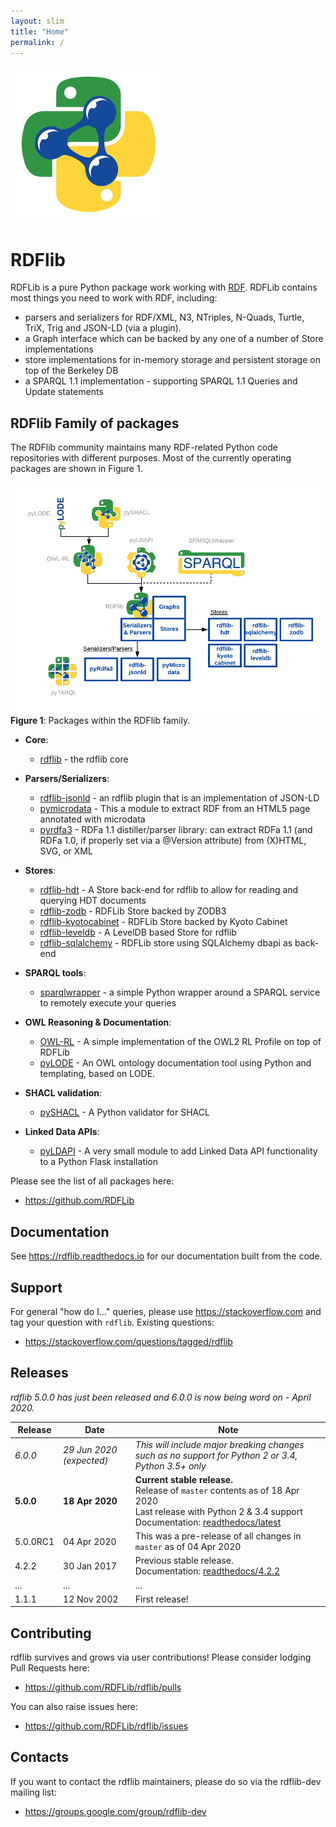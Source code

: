 ```yaml
---
layout: slim
title: "Home"
permalink: /
---
```

![](images/RDFlib-250.png)

# RDFlib
RDFLib is a pure Python package work working with [RDF](http://www.w3.org/RDF/). RDFLib contains most things you need to work with RDF, including:

* parsers and serializers for RDF/XML, N3, NTriples, N-Quads, Turtle, TriX, Trig and JSON-LD (via a plugin).
* a Graph interface which can be backed by any one of a number of Store implementations
* store implementations for in-memory storage and persistent storage on top of the Berkeley DB
* a SPARQL 1.1 implementation - supporting SPARQL 1.1 Queries and Update statements


## RDFlib Family of packages
The RDFlib community maintains many RDF-related Python code repositories with different purposes. Most of the currently 
operating packages are shown in Figure 1.

![](images/rdflib-packages.png)  
**Figure 1**: Packages within the RDFlib family. 

* **Core**:
    * [rdflib](https://github.com/RDFLib/rdflib) - the rdflib core

* **Parsers/Serializers**:
    * [rdflib-jsonld](https://github.com/RDFLib/rdflib-jsonld) - an rdflib plugin that is an implementation of JSON-LD
    * [pymicrodata](https://github.com/RDFLib/pymicrodata) - This a module to extract RDF from an HTML5 page annotated with microdata
    * [pyrdfa3](https://github.com/RDFLib/pyrdfa3) - RDFa 1.1 distiller/parser library: can extract RDFa 1.1 (and RDFa 1.0, if properly set via a @Version attribute) from (X)HTML, SVG, or XML
    
* **Stores**:     
    * [rdflib-hdt](https://github.com/RDFLib/rdflib-hdt) - A Store back-end for rdflib to allow for reading and querying HDT documents
    * [rdflib-zodb](https://github.com/RDFLib/rdflib-zodb) - RDFLib Store backed by ZODB3
    * [rdflib-kyotocabinet](https://github.com/RDFLib/rdflib-kyotocabinet) - RDFLib Store backed by Kyoto Cabinet
    * [rdflib-leveldb](https://github.com/RDFLib/rdflib-leveldb) - A LevelDB based Store for rdflib
    * [rdflib-sqlalchemy](https://github.com/RDFLib/rdflib-sqlalchemy) - RDFLib store using SQLAlchemy dbapi as back-end 
    
* **SPARQL tools**:
    * [sparqlwrapper](https://github.com/RDFLib/sparqlwrapper) - a simple Python wrapper around a SPARQL service to remotely execute your queries
    
* **OWL Reasoning & Documentation**:    
    * [OWL-RL](https://github.com/RDFLib/OWL-RL) - A simple implementation of the OWL2 RL Profile on top of RDFLib
    * [pyLODE](https://github.com/RDFLib/pyLODE) - An OWL ontology documentation tool using Python and templating, based on LODE.
    
* **SHACL validation**:
    * [pySHACL](https://github.com/RDFLib/pySHACL) - A Python validator for SHACL 
    
* **Linked Data APIs**:
    * [pyLDAPI](https://github.com/RDFLib/pyLDAPI) - A very small module to add Linked Data API functionality to a Python Flask installation

Please see the list of all packages here:

* <https://github.com/RDFLib>


## Documentation
See <https://rdflib.readthedocs.io> for our documentation built from the code.


## Support
For general "how do I..." queries, please use https://stackoverflow.com and tag your question with `rdflib`. Existing 
questions:

* <https://stackoverflow.com/questions/tagged/rdflib>


## Releases
*rdflib 5.0.0 has just been released and 6.0.0 is now being word on - April 2020.*

**Release** | **Date** | **Note**
--- | --- | ---
*6.0.0* | *29 Jun 2020 (expected)* | *This will include major breaking changes such as no support for Python 2 or 3.4, Python 3.5+ only*
**5.0.0** | **18 Apr 2020** | **Current stable release.**<br />Release of `master` contents as of 18 Apr 2020<br />Last release with Python 2 & 3.4 support<br />Documentation: [readthedocs/latest](https://rdflib.readthedocs.io/en/latest/)
5.0.0RC1 | 04 Apr 2020 | This was a pre-release of all changes in `master` as of 04 Apr 2020
4.2.2 | 30 Jan 2017 | Previous stable release.<br />Documentation: [readthedocs/4.2.2](https://rdflib.readthedocs.io/en/4.2.2/)
... | ... | ...
1.1.1 | 12 Nov 2002 | First release!


## Contributing
rdflib survives and grows via user contributions! Please consider lodging Pull Requests here:

* <https://github.com/RDFLib/rdflib/pulls>

You can also raise issues here:

* <https://github.com/RDFLib/rdflib/issues>


## Contacts
If you want to contact the rdflib maintainers, please do so via the rdflib-dev mailing list:

* <https://groups.google.com/group/rdflib-dev>
